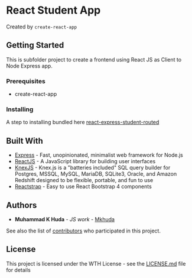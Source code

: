 # React Student App

Created by `create-react-app`

## Getting Started

This is subfolder project to create a frontend using React JS as Client to Node Express app.

### Prerequisites

- create-react-app

### Installing

A step to installing bundled here [react-express-student-routed](https://github.com/mkhuda/react-express-student-routed#installing)

## Built With

* [Express](https://expressjs.com/) - Fast, unopinionated, minimalist web framework for Node.js
* [ReactJS](https://reactjs.org/) - A JavaScript library for building user interfaces
* [KnexJS](http://knexjs.org/) - Knex.js is a "batteries included" SQL query builder for Postgres, MSSQL, MySQL, MariaDB, SQLite3, Oracle, and Amazon Redshift designed to be flexible, portable, and fun to use
* [Reactstrap](reactstrap.github.io) - Easy to use React Bootstrap 4 components

## Authors

* **Muhammad K Huda** - *JS work* - [Mkhuda](https://github.com/mkhuda)

See also the list of [contributors](https://github.com/mkhuda/react-express-student-routed/contributors) who participated in this project.

## License

This project is licensed under the WTH License - see the [LICENSE.md](LICENSE.md) file for details